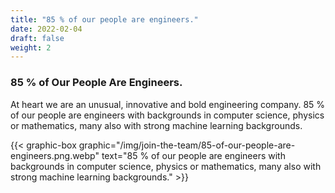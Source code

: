 ```yaml
---
title: "85 % of our people are engineers."
date: 2022-02-04
draft: false
weight: 2
---
```


### 85 % of Our People Are Engineers.

At heart we are an unusual, innovative and bold engineering company. 85 % of our people are engineers with backgrounds in computer science, physics or mathematics, many also with strong machine learning backgrounds.

{{< graphic-box graphic="/img/join-the-team/85-of-our-people-are-engineers.png.webp" text="85 % of our people are engineers with backgrounds in computer science, physics or mathematics, many also with strong machine learning backgrounds." >}}